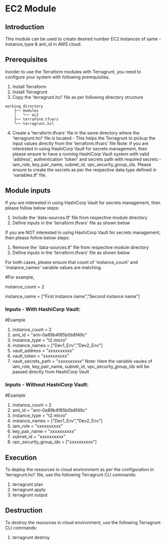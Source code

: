 # EC2 Module
## Introduction
This module can be used to create desired number EC2 instances of same - instance_type & ami_id in AWS cloud.
## Prerequisites
Inorder to use the Terraform modules with Terragrunt, you need to configure your system with following prerequisites.
1. Install Terraform
2. Install Terragrunt
3. Copy the 'terragrunt.hcl' file as per following directory structure
```
working_directory
    ├── modules
    │   └── ec2
    ├── terraform.tfvars
    └── terragrunt.hcl
```
4. Create a 'terraform.tfvars' file in the same directory where the 'terragrunt.hcl' file is located - This helps the Terragrunt to pickup the input values directly from the 'terraform.tfvars' file
Note: If you are interested in using HashiCorp Vault for secrets management, then please ensure to have a running HashiCorp Vault system with valid 'address', authentication 'token' and secrets path with required secrets - iam_role, key_pair_name, subnet_id, vpc_security_group_ids. Please ensure to create the secrets as per the respective data type defined in 'variables.tf' file.
## Module inputs
If you are interested in using HashiCorp Vault for secrets management, then please follow below steps:
1. Include the 'data-sources.tf' file from respective module directory
2. Define inputs in the 'terraform.tfvars' file as shown below

If you are NOT interested in using HashiCorp Vault for secrets management, then please follow below steps:
1. Remove the 'data-sources.tf' file from respective module directory
2. Define inputs in the 'terraform.tfvars' file as shown below

For both cases, please ensure that count of 'instance_count' and 'instance_names' variable values are matching.

#For example, 

instance_count = 2

instance_name = ["First instance name","Second instance name"]
### Inputs - With HashiCorp Vault:
#Example
1. instance_count     = 2
2. ami_id             = "ami-0a89b4f85b0b6f49c"
3. instance_type      = "t2.micro"
4. instance_names     = ["Dev1_Env","Dev2_Env"]
5. vault_address      = "xxxxxxxxxx"
6. vault_token        = "xxxxxxxxxx"
7. vault_secrets_path = "xxxxxxxxxx"
Note: Here the variable vaules of iam_role, key_pair_name, subnet_id, vpc_security_group_ids will be passed directly from HashiCorp Vault
### Inputs - Without HashiCorp Vault:
#Example
1. instance_count         = 2
2. ami_id                 = "ami-0a89b4f85b0b6f49c"
3. instance_type          = "t2.micro"
4. instance_names         = ["Dev1_Env","Dev2_Env"]
5. iam_role           = "xxxxxxxxxx"
6. key_pair_name          = "xxxxxxxxxx"
7. subnet_id              = "xxxxxxxxxx"
8. vpc_security_group_ids = ["xxxxxxxxxx"]
## Execution
To deploy the resources in cloud environment as per the configuration in 'terragrunt.hcl' file, use the following Terragrunt CLI commands:
1. terragrunt plan
2. terragrunt apply
3. terragrunt output
## Destruction
To destroy the resources in cloud environment, use the following Terragrunt CLI commands:
1. terragrunt destroy